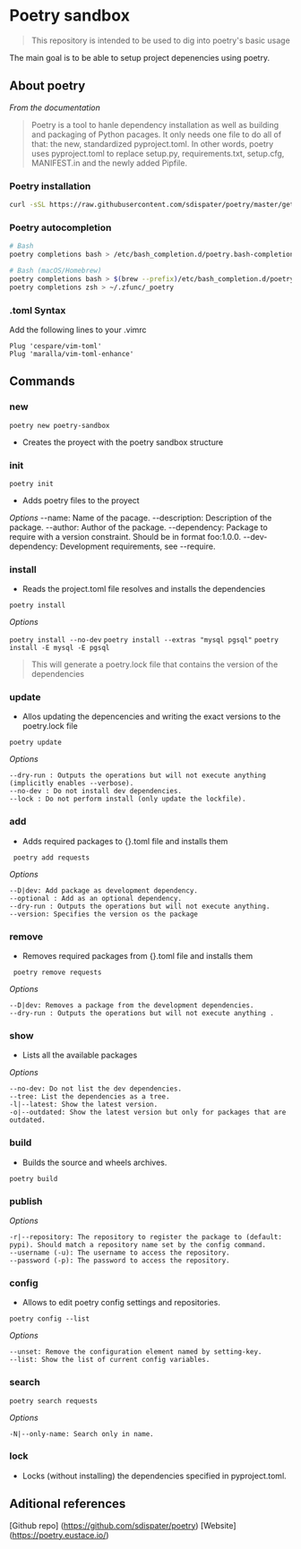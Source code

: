 
# Poetry sandbox

>  This repository is intended to be used to dig into poetry's basic usage

The main goal is to be able to setup project depenencies using poetry.

## About poetry

*From the documentation*

> Poetry is a tool to hanle dependency installation as well as building and packaging of Python pacages. It only needs one file to do all of that: the new, standardized pyproject.toml. In other words, poetry uses pyproject.toml to replace setup.py, requirements.txt, setup.cfg, MANIFEST.in and the newly added Pipfile.


### Poetry installation

```sh
curl -sSL https://raw.githubusercontent.com/sdispater/poetry/master/get-poetry.py | python

```

### Poetry autocompletion

```sh
# Bash
poetry completions bash > /etc/bash_completion.d/poetry.bash-completion

# Bash (macOS/Homebrew)
poetry completions bash > $(brew --prefix)/etc/bash_completion.d/poetry.bash-completion # Fish poetry completions fish > ~/.config/fish/completions/poetry.fish # Zsh
poetry completions zsh > ~/.zfunc/_poetry

```

### .toml Syntax

Add the following lines to your .vimrc

```
Plug 'cespare/vim-toml'
Plug 'maralla/vim-toml-enhance'

```

## Commands

### new

`poetry new poetry-sandbox`

* Creates the proyect with the poetry sandbox structure

### init

`poetry init`

* Adds poetry files to the proyect

*Options*
--name: Name of the pacage.
--description: Description of the package.
--author: Author of the package.
--dependency: Package to require with a version constraint. Should be in format foo:1.0.0.
--dev-dependency: Development requirements, see --require.

### install

* Reads the project.toml file resolves and installs the dependencies

` poetry install `

*Options*

` poetry install --no-dev `
` poetry install --extras "mysql pgsql" `
` poetry install -E mysql -E pgsql `

> This will generate a poetry.lock file that contains the version of the dependencies

### update

* Allos updating the depencencies and writing the exact versions to the poetry.lock file

` poetry update `

*Options*

```
--dry-run : Outputs the operations but will not execute anything (implicitly enables --verbose).
--no-dev : Do not install dev dependencies.
--lock : Do not perform install (only update the lockfile).
```

### add <package>

* Adds required packages to {}.toml file and installs them

` poetry add requests`

*Options*

```
--D|dev: Add package as development dependency.
--optional : Add as an optional dependency.
--dry-run : Outputs the operations but will not execute anything.
--version: Specifies the version os the package

```

### remove <package>

* Removes required packages from {}.toml file and installs them

` poetry remove requests`

*Options*

```
--D|dev: Removes a package from the development dependencies.
--dry-run : Outputs the operations but will not execute anything .

```

### show

* Lists all the available packages

*Options*

```
--no-dev: Do not list the dev dependencies.
--tree: List the dependencies as a tree.
-l|--latest: Show the latest version.
-o|--outdated: Show the latest version but only for packages that are outdated.
```

### build

* Builds the source and wheels archives.

`poetry build`

### publish

*Options*

```
-r|--repository: The repository to register the package to (default: pypi). Should match a repository name set by the config command.
--username (-u): The username to access the repository.
--password (-p): The password to access the repository.
```

### config

* Allows to edit poetry config settings and repositories.

`poetry config --list`

*Options*
```
--unset: Remove the configuration element named by setting-key.
--list: Show the list of current config variables.
```

### search

`poetry search requests`

*Options*

`-N|--only-name: Search only in name.`

### lock

* Locks (without installing) the dependencies specified in pyproject.toml.

## Aditional references

[Github repo] (https://github.com/sdispater/poetry)
[Website] (https://poetry.eustace.io/)
